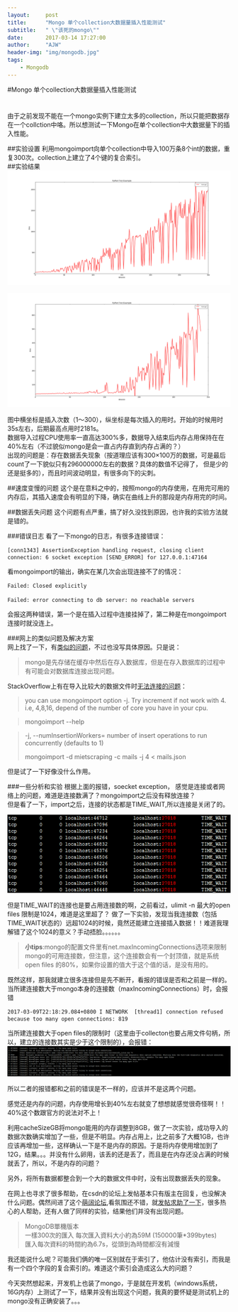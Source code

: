 ```yaml
---
layout:     post
title:      "Mongo 单个collection大数据量插入性能测试"
subtitle:   " \"该死的mongo\""
date:       2017-03-14 17:27:00
author:     "AJW"
header-img: "img/mongodb.jpg"
tags:
    - Mongodb
---
```


#Mongo 单个collection大数据量插入性能测试  
#
由于之前发现不能在一个mongo实例下建立太多的collection，所以只能把数据存在一个collction中咯。所以想测试一下Mongo在单个collection中大数据量下的插入性能。


##实验设置
利用mongoimport向单个collection中导入100万条8个int的数据，重复300次。collection上建立了4个键的复合索引。  
##实验结果
![单个collection大数据量下的插入性能](https://github.com/zjuAJW/MarkdownPhoto/blob/master/mongo.png?raw=true)

![第二次，先把mongo服务关掉](https://github.com/zjuAJW/MarkdownPhoto/blob/master/mongo_huge_data_2.png?raw=true)

图中横坐标是插入次数（1～300），纵坐标是每次插入的用时。开始的时候用时35s左右，后期最高点用时2181s。  
数据导入过程CPU使用率一直高达300%多，数据导入结束后内存占用保持在在40%左右（不过貌似mongo是会一直占内存直到内存占满的？）  
出现的问题是：存在数据丢失现象（按道理应该有300×100万的数据，可是最后count了一下貌似只有296000000左右的数据？具体的数值不记得了，
但是少的还是挺多的），而且时间波动明显，有很多向下的尖刺。

##速度变慢的问题
这个是在意料之中的，按照mongo的内存使用，在用完可用的内存后，其插入速度会有明显的下降，确实在曲线上升的那段是内存用完的时间。  

##数据丢失问题
这个问题有点严重，搞了好久没找到原因，也许我的实验方法就是错的。

###错误日志
看了一下mongo的日志，有很多连接错误：

	[conn1343] AssertionException handling request, closing client connection: 6 socket exception [SEND_ERROR] for 127.0.0.1:47164

看mongoimport的输出，确实在某几次会出现连接不了的情况：

	Failed: Closed explicitly

	Failed: error connecting to db server: no reachable servers

会报这两种错误，第一个是在插入过程中连接挂掉了，第二种是在mongoimport连接时就没连上。

###网上的类似问题及解决方案  
网上找了一下，有[类似的问题](http://blog.csdn.net/u010443481/article/details/50912752)，不过也没写具体原因。只是说：
>mongo是先存储在缓存中然后在存入数据库，但是在存入数据库的过程中有可能会对数据库连接出现问题。
  
StackOverflow上有在导入比较大的数据文件时[无法连接的问题](http://stackoverflow.com/questions/33475505/mongodb-mongoimport-loses-connection-when-importing-big-files)：  
>you can use mongoimport option -j. Try increment if not work with 4. i.e, 4,8,16, depend of the number of core you have in your cpu.

>mongoimport --help

>-j, --numInsertionWorkers= number of insert operations to run concurrently (defaults to 1)  
>
>mongoimport -d mietscraping -c mails -j 4 < mails.json

但是试了一下好像没什么作用。

###一些分析和实验
根据上面的报错，soecket exception， 感觉是连接或者网络上的问题，难道是连接数满了？mongoimport之后没有释放连接？  
但是看了一下，import之后，连接的状态都是TIME_WAIT,所以连接是关闭了的。  

![TIME_WAIT状态](https://github.com/zjuAJW/MarkdownPhoto/blob/master/TIME_WAIT.PNG?raw=true)

但是TIME\_WAIT的连接也是要占用连接数的啊，之前看过，ulimit -n 最大的open files 限制是1024，难道是这里超了？
做了一下实验，发现当我连接数（包括TIME\_WAIT状态的）远超1024的时候，竟然还能建立连接插入数据！！难道我理解错了这个1024的意义？手动捂脸。。。。。。  

>**小tips**:mongo的配置文件里有net.maxIncomingConnections选项来限制mongo的可用连接数，但注意，这个连接数会有一个封顶值，就是系统open files 的80%，如果你设置的值大于这个值的话，是没有用的。  

既然这样，那我就建立很多连接但是先不断开，看报的错误是否和之前是一样的。  
当所建连接数大于mongo本身的连接数（maxIncomingConnections）时，会报错

	2017-03-09T22:18:29.084+0800 I NETWORK  [thread1] connection refused because too many open connections: 819

当所建连接数大于open files的限制时（这里由于collecton也要占用文件句柄，所以，建立的连接数其实是少于这个限制的），会报错：
![too many open files](https://github.com/zjuAJW/MarkdownPhoto/blob/master/too%20many%20open%20files.PNG?raw=true)
  

所以二者的报错都和之前的错误是不一样的，应该并不是这两个问题。

感觉还是内存的问题，内存使用增长到40%左右就变了想想就感觉很奇怪啊！！40%这个数跟官方的说法对不上！

利用cacheSizeGB将mongo能用的内存调整到8GB，做了一次实验，成功导入的数据次数确实增加了一些，但是不明显。内存占用上，比之前多了大概1GB，也许应该再增加一些，这样确认一下是不是内存的原因。于是将内存使用增加到了12G，结果。。。并没有什么卵用，该丢的还是丢了，而且是在内存还没占满的时候就丢了，所以，不是内存的问题？

另外，将所有数据都整合到一个大的数据文件中时，没有出现数据丢失的现象。

在网上也寻求了很多帮助，在csdn的论坛上发帖基本只有版主在回复，也没解决什么问题。偶然间进了这个[萌阔论坛](http://forum.foxera.com/mongodb/),看氛围还不错，就[发帖求助了一下](http://forum.foxera.com/mongodb/topic/633/mongoimport%E8%BF%9E%E7%BB%AD%E5%AF%BC%E5%85%A5%E5%A4%9A%E4%B8%AAcsv%E6%97%B6-%E5%A4%B1%E5%8E%BB%E8%BF%9E%E6%8E%A5%E9%80%A0%E6%88%90%E9%83%A8%E5%88%86%E6%95%B0%E6%8D%AE%E4%B8%A2%E5%A4%B1)，很多热心的人帮助，还有人做了同样的实验，结果他们并没有出现问题。
>MongoDB單機版本  
>一樣300次的匯入 每次匯入資料大小約為59M (150000筆*399bytes)  
>匯入每次資料的時間約為6.7s，從頭到為時間都沒有減慢

我还能说什么呢？可能我们俩的唯一区别就在于索引了，他估计没有索引，而我是有一个四个字段的复合索引的。难道这个索引会造成这么大的问题？  

今天突然想起来，开发机上也装了mongo，于是就在开发机（windows系统，16G内存）上测试了一下，结果并没有出现这个问题，我真的要怀疑是测试机上的mongo没有正确安装了。。。